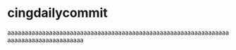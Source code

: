 # cingdailycommit
aaaaaaaaaaaaaaaaaaaaaaaaaaaaaaaaaaaaaaaaaaaaaaaaaaaaaaaaaaaaaaaaaaaaaaaaaaaaaaaaaaaaaa